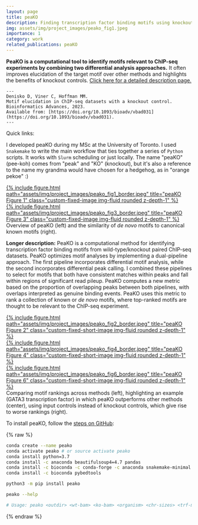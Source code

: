 ```yaml
---
layout: page
title: peaKO
description: Finding transcription factor binding motifs using knockout controls
img: assets/img/project_images/peako_fig1.jpeg
importance: 1
category: work
related_publications: peaKO
---
```


<style>
.custom-fixed-image {
    height: 300px;
    width: 100%;
    object-fit: contain;
    object-position: center;
    background-color: white;
}
</style>

<style>
.custom-fixed-short-image {
    height: 150px;
    width: 100%;
    object-fit: contain;
    object-position: center;
    background-color: white;
}
</style>

<b>PeaKO is a computational tool to identify motifs relevant to ChIP-seq experiments by combining two differential analysis approaches.</b> It often improves elucidation of the target motif over other methods and highlights the benefits of knockout controls. <a href="https://hoffmanlab.org/proj/peako/">Click here for a detailed description page.</a>

    ---
    Denisko D, Viner C, Hoffman MM. 
    Motif elucidation in ChIP-seq datasets with a knockout control. 
    Bioinformatics Advances, 2023. 
    Available from: [https://doi.org/10.1093/bioadv/vbad031](https://doi.org/10.1093/bioadv/vbad031).
    ---

Quick links: 
<a href="https://github.com/hoffmangroup/peako" target="_blank">
  <i class="fab fa-github fa-lg"></i>
</a>
<a href="https://hoffmanlab.org/proj/peako/" target="_blank">
  <i class="fas fa-globe fa-lg"></i>
</a>
<a href="https://pypi.org/project/peako/" target="_blank">
  <i class="fab fa-python fa-lg"></i>
</a>

I developed peaKO during my MSc at the University of Toronto. I used `Snakemake` to write the main workflow that ties together a series of `Python` scripts. It works with `Slurm` scheduling or just locally. The name "peaKO" (pee-koh) comes from "peak" and "KO" (knockout), but it's also a reference to the name my grandma would have chosen for a hedgehog, as in "orange pekoe" :)

[//]: # "style='height: 400px; object-fit: cover;'"

[//]: # "To generate padded images: convert peako_fig1.jpeg -bordercolor white -border 50x50 peako_fig1_border.jpeg"

<div class="row justify-content-sm-center">
    <div class="col-sm-8 mt-3 mt-md-0">
        <a href="/assets/img/project_images/peako_fig1_border.jpeg" target="_blank">
            {% include figure.html 
                path="assets/img/project_images/peako_fig1_border.jpeg" 
                title="peaKO Figure 1" 
                class="custom-fixed-image img-fluid rounded z-depth-1" %}
        </a>
    </div>
    <div class="col-sm-4 mt-3 mt-md-0">
        <a href="/assets/img/project_images/peako_fig3_border.jpeg" target="_blank">
            {% include figure.html 
                path="assets/img/project_images/peako_fig3_border.jpeg" 
                title="peaKO Figure 3" 
                class="custom-fixed-image img-fluid rounded z-depth-1" %}
        </a>
    </div>
</div>
<div class="caption">
    Overview of peaKO (left) and the similarity of <i>de novo</i> motifs to canonical known motifs (right).
</div>

<b>Longer description:</b> PeaKO is a computational method for identifying transcription factor binding motifs from wild-type/knockout paired ChIP-seq datasets. PeaKO optimizes motif analyses by implementing a dual-pipeline approach. The first pipeline incorporates differential motif analysis, while the second incorporates differential peak calling. I combined these pipelines to select for motifs that both have consistent matches within peaks and fall within regions of significant read pileup. PeaKO computes a new metric based on the proportion of overlapping peaks between both pipelines, with overlaps interpreted as genuine binding events. PeaKO uses this metric to rank a collection of known or <i>de novo</i> motifs, where top-ranked motifs are thought to be relevant to the ChIP-seq experiment.

<div class="row justify-content-sm-center">
    <div class="col-sm mt-3 mt-md-0">
        <a href="/assets/img/project_images/peako_fig2_border.jpeg" target="_blank">
            {% include figure.html 
                path="assets/img/project_images/peako_fig2_border.jpeg" 
                title="peaKO Figure 2" 
                class="custom-fixed-short-image img-fluid rounded z-depth-1" %}
        </a>
    </div>
    <div class="col-sm mt-3 mt-md-0">
        <a href="/assets/img/project_images/peako_fig4_border.jpeg" target="_blank">
            {% include figure.html 
                path="assets/img/project_images/peako_fig4_border.jpeg" 
                title="peaKO Figure 4" 
                class="custom-fixed-short-image img-fluid rounded z-depth-1" %}
        </a>
    </div>
    <div class="col-sm mt-3 mt-md-0">
        <a href="/assets/img/project_images/peako_fig6_border.jpeg" target="_blank">
            {% include figure.html 
                path="assets/img/project_images/peako_fig6_border.jpeg" 
                title="peaKO Figure 6" 
                class="custom-fixed-short-image img-fluid rounded z-depth-1" %}
        </a>
    </div>
</div>
<div class="caption">
    Comparing motif rankings across methods (left), highlighting an example (GATA3 transcription factor) in which peaKO outperforms other methods (center), using input controls instead of knockout controls, which give rise to worse rankings (right).
</div>

To install peaKO, follow the <a href="https://github.com/hoffmangroup/peako">steps on GitHub</a>:

{% raw %}
```bash
conda create --name peako
conda activate peako # or source activate peako
conda install python=3.7
conda install -c anaconda beautifulsoup4=4.7 pandas
conda install -c bioconda -c conda-forge -c anaconda snakemake-minimal flake8 pathlib2 ipython twine
conda install -c bioconda pybedtools

python3 -m pip install peako

peako --help

# Usage: peako <outdir> <wt-bam> <ko-bam> <organism> <chr-sizes> <trf-masked-genome> <motif-database> [options]
```
{% endraw %}
